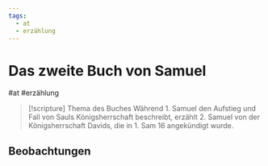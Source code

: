 ```yaml
---
tags:
  - at
  - erzählung
---
```

# Das zweite Buch von Samuel

#at #erzählung 

> [!scripture] Thema des Buches
> Während 1. Samuel den Aufstieg und Fall von Sauls Königsherrschaft beschreibt, erzählt 2. Samuel von der Königsherrschaft Davids, die in 1. Sam 16 angekündigt wurde.

## Beobachtungen

